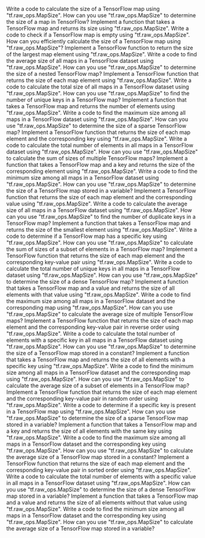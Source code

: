 Write a code to calculate the size of a TensorFlow map using "tf.raw_ops.MapSize".
How can you use "tf.raw_ops.MapSize" to determine the size of a map in TensorFlow?
Implement a function that takes a TensorFlow map and returns its size using "tf.raw_ops.MapSize".
Write a code to check if a TensorFlow map is empty using "tf.raw_ops.MapSize".
How can you efficiently calculate the size of a TensorFlow map using "tf.raw_ops.MapSize"?
Implement a TensorFlow function to return the size of the largest map element using "tf.raw_ops.MapSize".
Write a code to find the average size of all maps in a TensorFlow dataset using "tf.raw_ops.MapSize".
How can you use "tf.raw_ops.MapSize" to determine the size of a nested TensorFlow map?
Implement a TensorFlow function that returns the size of each map element using "tf.raw_ops.MapSize".
Write a code to calculate the total size of all maps in a TensorFlow dataset using "tf.raw_ops.MapSize".
How can you use "tf.raw_ops.MapSize" to find the number of unique keys in a TensorFlow map?
Implement a function that takes a TensorFlow map and returns the number of elements using "tf.raw_ops.MapSize".
Write a code to find the maximum size among all maps in a TensorFlow dataset using "tf.raw_ops.MapSize".
How can you use "tf.raw_ops.MapSize" to determine the size of a sparse TensorFlow map?
Implement a TensorFlow function that returns the size of each map element and the corresponding key using "tf.raw_ops.MapSize".
Write a code to calculate the total number of elements in all maps in a TensorFlow dataset using "tf.raw_ops.MapSize".
How can you use "tf.raw_ops.MapSize" to calculate the sum of sizes of multiple TensorFlow maps?
Implement a function that takes a TensorFlow map and a key and returns the size of the corresponding element using "tf.raw_ops.MapSize".
Write a code to find the minimum size among all maps in a TensorFlow dataset using "tf.raw_ops.MapSize".
How can you use "tf.raw_ops.MapSize" to determine the size of a TensorFlow map stored in a variable?
Implement a TensorFlow function that returns the size of each map element and the corresponding value using "tf.raw_ops.MapSize".
Write a code to calculate the average size of all maps in a TensorFlow dataset using "tf.raw_ops.MapSize".
How can you use "tf.raw_ops.MapSize" to find the number of duplicate keys in a TensorFlow map?
Implement a function that takes a TensorFlow map and returns the size of the smallest element using "tf.raw_ops.MapSize".
Write a code to determine if a TensorFlow map has a specific key using "tf.raw_ops.MapSize".
How can you use "tf.raw_ops.MapSize" to calculate the sum of sizes of a subset of elements in a TensorFlow map?
Implement a TensorFlow function that returns the size of each map element and the corresponding key-value pair using "tf.raw_ops.MapSize".
Write a code to calculate the total number of unique keys in all maps in a TensorFlow dataset using "tf.raw_ops.MapSize".
How can you use "tf.raw_ops.MapSize" to determine the size of a dense TensorFlow map?
Implement a function that takes a TensorFlow map and a value and returns the size of all elements with that value using "tf.raw_ops.MapSize".
Write a code to find the maximum size among all maps in a TensorFlow dataset and the corresponding map using "tf.raw_ops.MapSize".
How can you use "tf.raw_ops.MapSize" to calculate the average size of multiple TensorFlow maps?
Implement a TensorFlow function that returns the size of each map element and the corresponding key-value pair in reverse order using "tf.raw_ops.MapSize".
Write a code to calculate the total number of elements with a specific key in all maps in a TensorFlow dataset using "tf.raw_ops.MapSize".
How can you use "tf.raw_ops.MapSize" to determine the size of a TensorFlow map stored in a constant?
Implement a function that takes a TensorFlow map and returns the size of all elements with a specific key using "tf.raw_ops.MapSize".
Write a code to find the minimum size among all maps in a TensorFlow dataset and the corresponding map using "tf.raw_ops.MapSize".
How can you use "tf.raw_ops.MapSize" to calculate the average size of a subset of elements in a TensorFlow map?
Implement a TensorFlow function that returns the size of each map element and the corresponding key-value pair in random order using "tf.raw_ops.MapSize".
Write a code to determine if a specific key is present in a TensorFlow map using "tf.raw_ops.MapSize".
How can you use "tf.raw_ops.MapSize" to determine the size of a sparse TensorFlow map stored in a variable?
Implement a function that takes a TensorFlow map and a key and returns the size of all elements with the same key using "tf.raw_ops.MapSize".
Write a code to find the maximum size among all maps in a TensorFlow dataset and the corresponding key using "tf.raw_ops.MapSize".
How can you use "tf.raw_ops.MapSize" to calculate the average size of a TensorFlow map stored in a constant?
Implement a TensorFlow function that returns the size of each map element and the corresponding key-value pair in sorted order using "tf.raw_ops.MapSize".
Write a code to calculate the total number of elements with a specific value in all maps in a TensorFlow dataset using "tf.raw_ops.MapSize".
How can you use "tf.raw_ops.MapSize" to determine the size of a dense TensorFlow map stored in a variable?
Implement a function that takes a TensorFlow map and a value and returns the size of all elements without that value using "tf.raw_ops.MapSize".
Write a code to find the minimum size among all maps in a TensorFlow dataset and the corresponding key using "tf.raw_ops.MapSize".
How can you use "tf.raw_ops.MapSize" to calculate the average size of a TensorFlow map stored in a variable?